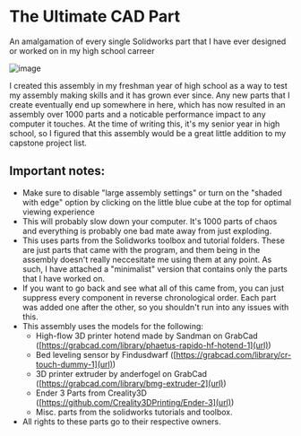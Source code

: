 # The Ultimate CAD Part

An amalgamation of every single Solidworks part that I have ever designed or worked on in my high school carreer

![image](https://github.com/user-attachments/assets/9d96442c-bee1-4ea7-891e-382fe66f6e5e)


I created this assembly in my freshman year of high school as a way to test my assembly making skills and it has grown ever since. Any new parts that I create eventually end up somewhere in here, which has now resulted in an assembly over 1000 parts and a noticable performance impact to any computer it touches. At the time of writing this, it's my senior year in high school, so I figured that this assembly would be a great little addition to my capstone project list.

## Important notes:
  - Make sure to disable "large assembly settings" or turn on the "shaded with edge" option by clicking on the little blue cube at the top for optimal viewing experience
  - This will probably slow down your computer. It's 1000 parts of chaos and everything is probably one bad mate away from just exploding.
  - This uses parts from the Solidworks toolbox and tutorial folders. These are just parts that came with the program, and them being in the assembly doesn't really neccesitate me using them at any point. As such, I have attached a "minimalist" version that contains only the parts that I have worked on.
  - If you want to go back and see what all of this came from, you can just suppress every component in reverse chronological order. Each part was added one after the other, so you shouldn't run into any issues with this.
  - This assembly uses the models for the following:
      - High-flow 3D printer hotend made by Sandman on GrabCad ([https://grabcad.com/library/phaetus-rapido-hf-hotend-1](url))
      - Bed leveling sensor by Findusdwarf ([https://grabcad.com/library/cr-touch-dummy-1](url))
      - 3D printer extruder by anderfogel on GrabCad ([https://grabcad.com/library/bmg-extruder-2](url))
      - Ender 3 Parts from Creality3D ([https://github.com/Creality3DPrinting/Ender-3](url))
      - Misc. parts from the solidworks tutorials and toolbox.
  - All rights to these parts go to their respective owners.
